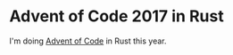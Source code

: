 # Advent of Code 2017 in Rust

I'm doing [Advent of Code](http://adventofcode.com/2017) in Rust this year.
